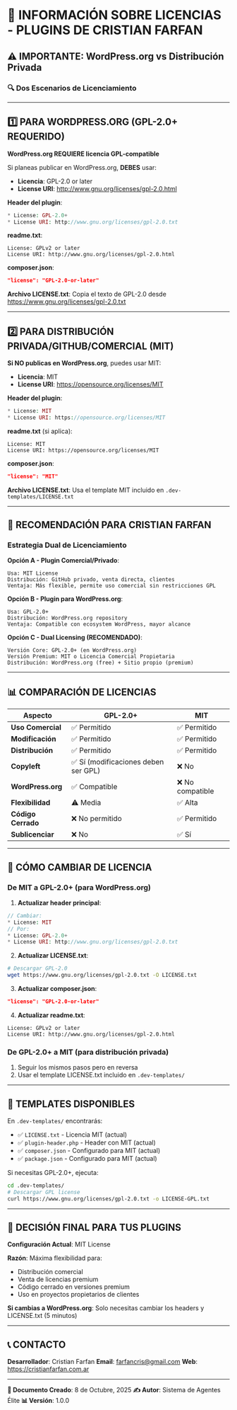 # 📜 INFORMACIÓN SOBRE LICENCIAS - PLUGINS DE CRISTIAN FARFAN

## ⚠️ IMPORTANTE: WordPress.org vs Distribución Privada

### 🔍 Dos Escenarios de Licenciamiento

---

## 1️⃣ PARA WORDPRESS.ORG (GPL-2.0+ REQUERIDO)

**WordPress.org REQUIERE licencia GPL-compatible**

Si planeas publicar en WordPress.org, **DEBES** usar:
- **Licencia**: GPL-2.0 or later
- **License URI**: http://www.gnu.org/licenses/gpl-2.0.html

**Header del plugin**:
```php
* License: GPL-2.0+
* License URI: http://www.gnu.org/licenses/gpl-2.0.txt
```

**readme.txt**:
```
License: GPLv2 or later
License URI: http://www.gnu.org/licenses/gpl-2.0.html
```

**composer.json**:
```json
"license": "GPL-2.0-or-later"
```

**Archivo LICENSE.txt**: Copia el texto de GPL-2.0 desde https://www.gnu.org/licenses/gpl-2.0.txt

---

## 2️⃣ PARA DISTRIBUCIÓN PRIVADA/GITHUB/COMERCIAL (MIT)

**Si NO publicas en WordPress.org**, puedes usar MIT:
- **Licencia**: MIT
- **License URI**: https://opensource.org/licenses/MIT

**Header del plugin**:
```php
* License: MIT
* License URI: https://opensource.org/licenses/MIT
```

**readme.txt** (si aplica):
```
License: MIT
License URI: https://opensource.org/licenses/MIT
```

**composer.json**:
```json
"license": "MIT"
```

**Archivo LICENSE.txt**: Usa el template MIT incluido en `.dev-templates/LICENSE.txt`

---

## 🎯 RECOMENDACIÓN PARA CRISTIAN FARFAN

### Estrategia Dual de Licenciamiento

**Opción A - Plugin Comercial/Privado**:
```
Usa: MIT License
Distribución: GitHub privado, venta directa, clientes
Ventaja: Más flexible, permite uso comercial sin restricciones GPL
```

**Opción B - Plugin para WordPress.org**:
```
Usa: GPL-2.0+
Distribución: WordPress.org repository
Ventaja: Compatible con ecosystem WordPress, mayor alcance
```

**Opción C - Dual Licensing (RECOMENDADO)**:
```
Versión Core: GPL-2.0+ (en WordPress.org)
Versión Premium: MIT o Licencia Comercial Propietaria
Distribución: WordPress.org (free) + Sitio propio (premium)
```

---

## 📊 COMPARACIÓN DE LICENCIAS

| Aspecto | GPL-2.0+ | MIT |
|---------|----------|-----|
| **Uso Comercial** | ✅ Permitido | ✅ Permitido |
| **Modificación** | ✅ Permitido | ✅ Permitido |
| **Distribución** | ✅ Permitido | ✅ Permitido |
| **Copyleft** | ✅ Sí (modificaciones deben ser GPL) | ❌ No |
| **WordPress.org** | ✅ Compatible | ❌ No compatible |
| **Flexibilidad** | ⚠️ Media | ✅ Alta |
| **Código Cerrado** | ❌ No permitido | ✅ Permitido |
| **Sublicenciar** | ❌ No | ✅ Sí |

---

## 🔧 CÓMO CAMBIAR DE LICENCIA

### De MIT a GPL-2.0+ (para WordPress.org)

1. **Actualizar header principal**:
```php
// Cambiar:
* License: MIT
// Por:
* License: GPL-2.0+
* License URI: http://www.gnu.org/licenses/gpl-2.0.txt
```

2. **Actualizar LICENSE.txt**:
```bash
# Descargar GPL-2.0
wget https://www.gnu.org/licenses/gpl-2.0.txt -O LICENSE.txt
```

3. **Actualizar composer.json**:
```json
"license": "GPL-2.0-or-later"
```

4. **Actualizar readme.txt**:
```
License: GPLv2 or later
License URI: http://www.gnu.org/licenses/gpl-2.0.html
```

### De GPL-2.0+ a MIT (para distribución privada)

1. Seguir los mismos pasos pero en reversa
2. Usar el template LICENSE.txt incluido en `.dev-templates/`

---

## 📝 TEMPLATES DISPONIBLES

En `.dev-templates/` encontrarás:

- ✅ `LICENSE.txt` - Licencia MIT (actual)
- ✅ `plugin-header.php` - Header con MIT (actual)
- ✅ `composer.json` - Configurado para MIT (actual)
- ✅ `package.json` - Configurado para MIT (actual)

Si necesitas GPL-2.0+, ejecuta:
```bash
cd .dev-templates/
# Descargar GPL license
curl https://www.gnu.org/licenses/gpl-2.0.txt -o LICENSE-GPL.txt
```

---

## 🎯 DECISIÓN FINAL PARA TUS PLUGINS

**Configuración Actual**: MIT License

**Razón**: Máxima flexibilidad para:
- Distribución comercial
- Venta de licencias premium
- Código cerrado en versiones premium
- Uso en proyectos propietarios de clientes

**Si cambias a WordPress.org**: Solo necesitas cambiar los headers y LICENSE.txt (5 minutos)

---

## 📞 CONTACTO

**Desarrollador**: Cristian Farfan
**Email**: farfancris@gmail.com
**Web**: https://cristianfarfan.com.ar

---

**📅 Documento Creado**: 8 de Octubre, 2025
**✍️ Autor**: Sistema de Agentes Élite
**📊 Versión**: 1.0.0
